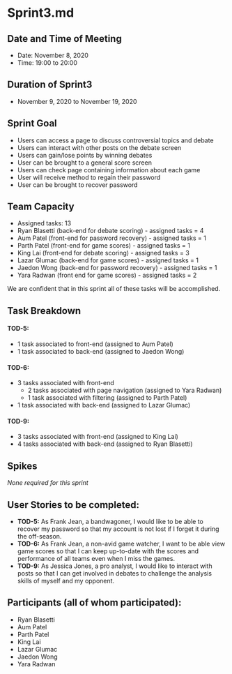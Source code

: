 # Sprint3.md

## Date and Time of Meeting
- Date: November 8, 2020
- Time: 19:00 to 20:00

## Duration of Sprint3
- November 9, 2020 to November 19, 2020

## Sprint Goal
- Users can access a page to discuss controversial topics and debate
- Users can interact with other posts on the debate screen
- Users can gain/lose points by winning debates
- User can be brought to a general score screen 
- Users can check page containing information about each game
- User will receive method to regain their password
- User can be brought to recover password

## Team Capacity
- Assigned tasks: 13
- Ryan Blasetti (back-end for debate scoring) - assigned tasks = 4
- Aum Patel (front-end for password recovery) - assigned tasks = 1
- Parth Patel (front-end for game scores) - assigned tasks = 1
- King Lai (front-end for debate scoring) - assigned tasks = 3
- Lazar Glumac (back-end for game scores) - assigned tasks = 1
- Jaedon Wong (back-end for password recovery) - assigned tasks = 1
- Yara Radwan (front end for game scores) - assigned tasks = 2

We are confident that in this sprint all of these tasks will be accomplished.

## Task Breakdown
#### TOD-5:
- 1 task associated to front-end (assigned to Aum Patel)
- 1 task associated to back-end (assigned to Jaedon Wong)

#### TOD-6: 
- 3 tasks associated with front-end 
	- 2 tasks associated with page navigation (assigned to Yara Radwan)
	- 1 task associated with filtering (assigned to Parth Patel)
- 1 task associated with back-end (assigned to Lazar Glumac)

#### TOD-9: 
- 3 tasks associated with front-end (assigned to King Lai)
- 4 tasks associated with back-end (assigned to Ryan Blasetti)

## Spikes
*None required for this sprint*

## User Stories to be completed:
- **TOD-5:**  As Frank Jean, a bandwagoner, I would like to be able to recover my password so that my account is not lost if I forget it during the off-season.
- **TOD-6:** As Frank Jean, a non-avid game watcher, I want to be able view game scores so that I can keep up-to-date with the scores and performance of all teams even when I miss the games.
- **TOD-9:** As Jessica Jones, a pro analyst, I would like to interact with posts so that I can get involved in debates to challenge the analysis skills of myself and my opponent.

## Participants (all of whom participated):
- Ryan Blasetti
- Aum Patel
- Parth Patel
- King Lai
- Lazar Glumac
- Jaedon Wong
- Yara Radwan
